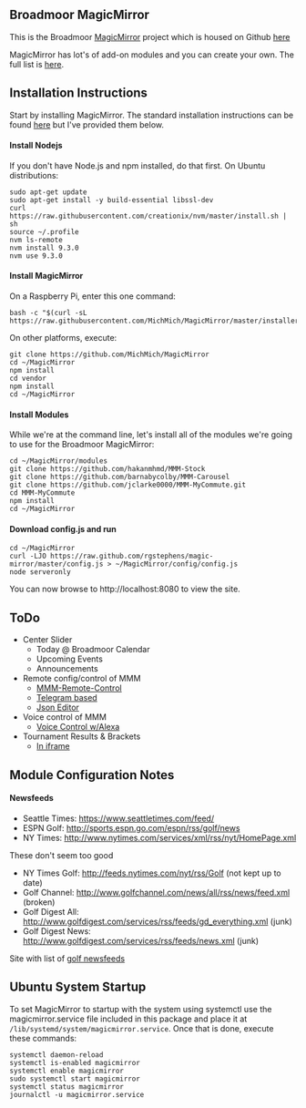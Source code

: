 ## Broadmoor MagicMirror

This is the Broadmoor [MagicMirror](https://magicmirror.builders/) project which is housed on Github [here](https://github.com/rgstephens/magic-mirror)

MagicMirror has lot's of add-on modules and you can create your own. The full list is [here](https://github.com/MichMich/MagicMirror/wiki/MagicMirror%C2%B2-Modules).

## Installation Instructions

Start by installing MagicMirror. The standard installation instructions can be found [here](https://github.com/MichMich/MagicMirror) but I've provided them below.

#### Install Nodejs

If you don't have Node.js and npm installed, do that first.  On Ubuntu distributions:

```
sudo apt-get update
sudo apt-get install -y build-essential libssl-dev
curl https://raw.githubusercontent.com/creationix/nvm/master/install.sh | sh
source ~/.profile
nvm ls-remote
nvm install 9.3.0
nvm use 9.3.0
```

#### Install MagicMirror

On a Raspberry Pi, enter this one command:

```
bash -c "$(curl -sL https://raw.githubusercontent.com/MichMich/MagicMirror/master/installers/raspberry.sh)"
```

On other platforms, execute:

```
git clone https://github.com/MichMich/MagicMirror
cd ~/MagicMirror
npm install
cd vendor
npm install
cd ~/MagicMirror
```

#### Install Modules

While we're at the command line, let's install all of the modules we're going to use for the Broadmoor MagicMirror:

```
cd ~/MagicMirror/modules
git clone https://github.com/hakanmhmd/MMM-Stock
git clone https://github.com/barnabycolby/MMM-Carousel
git clone https://github.com/jclarke0000/MMM-MyCommute.git
cd MMM-MyCommute
npm install
cd ~/MagicMirror
```

#### Download config.js and run

```
cd ~/MagicMirror
curl -LJO https://raw.github.com/rgstephens/magic-mirror/master/config.js > ~/MagicMirror/config/config.js
node serveronly
```

You can now browse to http://localhost:8080 to view the site.

## ToDo

* Center Slider
  * Today @ Broadmoor Calendar
  * Upcoming Events
  * Announcements
* Remote config/control of MMM
  * [MMM-Remote-Control](https://github.com/Jopyth/MMM-Remote-Control)
  * [Telegram based](https://github.com/eouia/MMM-TelegramBot)
  * [Json Editor](https://github.com/jdorn/json-editor)
* Voice control of MMM
  * [Voice Control w/Alexa](https://github.com/joanaz/MMM-MirrorMirrorOnTheWall)
* Tournament Results & Brackets
  * [In iframe](https://github.com/alberttwong/MMM-iFrame)


## Module Configuration Notes

#### Newsfeeds

* Seattle Times:  https://www.seattletimes.com/feed/
* ESPN Golf:        http://sports.espn.go.com/espn/rss/golf/news
* NY Times:       http://www.nytimes.com/services/xml/rss/nyt/HomePage.xml

These don't seem too good

* NY Times Golf:   http://feeds.nytimes.com/nyt/rss/Golf (not kept up to date)
* Golf Channel:      http://www.golfchannel.com/news/all/rss/news/feed.xml (broken)
* Golf Digest All:   http://www.golfdigest.com/services/rss/feeds/gd_everything.xml (junk)
* Golf Digest News:  http://www.golfdigest.com/services/rss/feeds/news.xml (junk)

Site with list of [golf newsfeeds](http://www.linkstimes.com/news_links.php)

## Ubuntu System Startup

To set MagicMirror to startup with the system using systemctl use the magicmirror.service file included in this package and place it at `/lib/systemd/system/magicmirror.service`. Once that is done, execute these commands:

```
systemctl daemon-reload
systemctl is-enabled magicmirror
systemctl enable magicmirror
sudo systemctl start magicmirror
systemctl status magicmirror
journalctl -u magicmirror.service
```